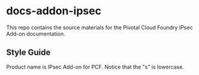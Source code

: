 # docs-addon-ipsec

This repo contains the source materials for the Pivotal Cloud Foundry IPsec Add-on documentation.

## Style Guide

Product name is IPsec Add-on for PCF. Notice that the "s" is lowercase.
